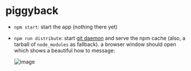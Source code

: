 # piggyback

- `npm start`: start the app (nothing there yet)
- `npm run distribute`: start [git daemon](https://gist.github.com/datagrok/5080545) and serve the npm cache (also, a tarball of `node_modules` as fallback). a browser window should open which shows a beautiful how to message:

  ![image](https://user-images.githubusercontent.com/170145/34012509-5755e21e-e114-11e7-8ae5-0a7dfc0efe97.png)